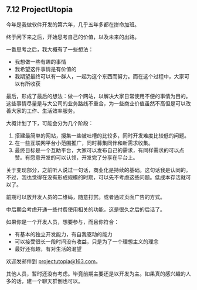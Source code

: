 ## 7.12 ProjectUtopia

今年是我做软件开发的第六年，几乎五年多都在拼命加班。

终于闲下来之后，开始思考自己的价值，以及未来的出路。



一番思考之后，我大概有了一些想法：

- 我想做一些有趣的事情
- 我希望这件事情是有价值的
- 我期望最终可以有一群人，一起为这个东西而努力。而在这个过程中，大家可以有所收获



最后，形成了最后的想法：做一个网站，以解决大家日常使用不便的事情为目的。这些事情尽量是与大公司的业务路线不重合，为一些商业价值虽然不高但是可以改善大家的工作、生活效率服务。

大概计划了下，可能会分为几个阶段：

1. 搭建最简单的网站，搜集一些被吐槽的比较多，同时开发难度比较低的问题。
2. 在一些互联网平台小范围推广，同时募集同伴和新需求收集。
3. 最终目标是一个互助平台，大家可以发布自己的需求，有同样需求的可以点赞。有愿意开发的可以认领，开发完了分享在平台上。



关于变现部分，之前听人说过一句话，商业化是持续的基础。这句话我是认同的。不过，我也觉得在没有形成规模的时期，可以先不考虑这些问题。低成本存活就可以了。

前期可以放开发人员的二维码，随意打赏。或者通过页面广告的方式。

中后期会考虑开通一些付费使用相关的功能，这是很久之后的后话了。



如果你是一个开发人员，想要参与，而且你符合：

- 有基本的独立开发能力，有自我驱动的能力
- 可以接受很长一段时间没有收益，只是为了一个理想主义的理念
- 最好还有趣，有对生活的渴望

欢迎发邮件到 projectutopia@163.com。



其他人员，暂时还没有考虑。毕竟前期主要还是以开发为主。如果真的感兴趣的人多的话，建一个聊天群倒也可以。
